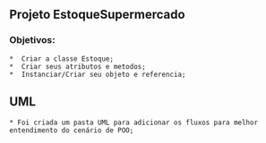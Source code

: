 ## Projeto EstoqueSupermercado

### Objetivos: 

    *  Criar a classe Estoque;
    *  Criar seus atributos e metodos;
    *  Instanciar/Criar seu objeto e referencia;
  

  ## UML

    * Foi criada um pasta UML para adicionar os fluxos para melhor entendimento do cenário de POO;